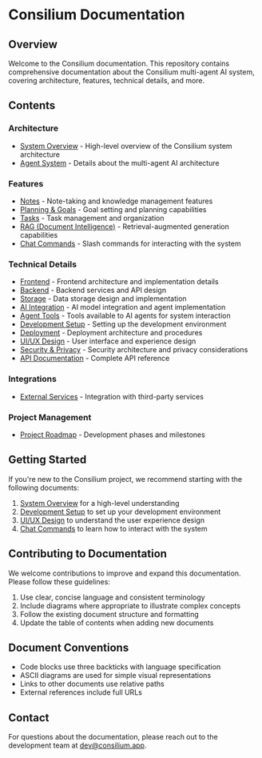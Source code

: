 # Consilium Documentation

## Overview

Welcome to the Consilium documentation. This repository contains comprehensive documentation about the Consilium multi-agent AI system, covering architecture, features, technical details, and more.

## Contents

### Architecture

- [System Overview](architecture/system-overview.md) - High-level overview of the Consilium system architecture
- [Agent System](architecture/agent-system.md) - Details about the multi-agent AI architecture

### Features

- [Notes](features/notes.md) - Note-taking and knowledge management features
- [Planning & Goals](features/planning.md) - Goal setting and planning capabilities
- [Tasks](features/tasks.md) - Task management and organization
- [RAG (Document Intelligence)](features/rag.md) - Retrieval-augmented generation capabilities
- [Chat Commands](features/chat-commands.md) - Slash commands for interacting with the system

### Technical Details

- [Frontend](technical/frontend.md) - Frontend architecture and implementation details
- [Backend](technical/backend.md) - Backend services and API design
- [Storage](technical/storage.md) - Data storage design and implementation
- [AI Integration](technical/ai-integration.md) - AI model integration and agent implementation
- [Agent Tools](technical/agent-tools.md) - Tools available to AI agents for system interaction
- [Development Setup](technical/development.md) - Setting up the development environment
- [Deployment](technical/deployment.md) - Deployment architecture and procedures
- [UI/UX Design](technical/ui-design.md) - User interface and experience design
- [Security & Privacy](technical/security-privacy.md) - Security architecture and privacy considerations
- [API Documentation](technical/api.md) - Complete API reference

### Integrations

- [External Services](integrations/external-services.md) - Integration with third-party services

### Project Management

- [Project Roadmap](project/roadmap.md) - Development phases and milestones

## Getting Started

If you're new to the Consilium project, we recommend starting with the following documents:

1. [System Overview](architecture/system-overview.md) for a high-level understanding
2. [Development Setup](technical/development.md) to set up your development environment
3. [UI/UX Design](technical/ui-design.md) to understand the user experience design
4. [Chat Commands](features/chat-commands.md) to learn how to interact with the system

## Contributing to Documentation

We welcome contributions to improve and expand this documentation. Please follow these guidelines:

1. Use clear, concise language and consistent terminology
2. Include diagrams where appropriate to illustrate complex concepts
3. Follow the existing document structure and formatting
4. Update the table of contents when adding new documents

## Document Conventions

- Code blocks use three backticks with language specification
- ASCII diagrams are used for simple visual representations
- Links to other documents use relative paths
- External references include full URLs

## Contact

For questions about the documentation, please reach out to the development team at dev@consilium.app. 